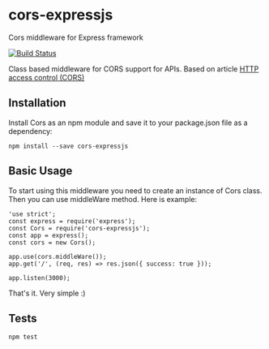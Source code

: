 # cors-expressjs
Cors middleware for Express framework

[![Build Status](https://travis-ci.org/agroupp/cors-expressjs.svg?branch=master)](https://travis-ci.org/agroupp/cors-expressjs)

Class based middleware for CORS support for APIs.
Based on article [HTTP access control (CORS)](https://developer.mozilla.org/en-US/docs/Web/HTTP/Access_control_CORS)

## Installation
Install Cors as an npm module and save it to your package.json file as a dependency:
    
    npm install --save cors-expressjs


## Basic Usage
To start using this middleware you need to create an instance of Cors class. Then you can use middleWare method. Here is example:

    'use strict';
    const express = require('express');
    const Cors = require('cors-expressjs');
    const app = express();
    const cors = new Cors();

    app.use(cors.middleWare());
    app.get('/', (req, res) => res.json({ success: true }));

    app.listen(3000);

That's it. Very simple :)

## Tests

    npm test

